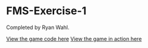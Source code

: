 # FMS-Exercise-1
Completed by Ryan Wahl.

[View the game code here](https://github.com/RWahl005/FMS-Exercise-1.git)
[View the game in action here](https://rwahl005.github.io/FMS-Exercise-1/)
